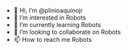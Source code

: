 - 👋 Hi, I’m @plinioaquinojr
- 👀 I’m interested in Robots
- 🌱 I’m currently learning Robots
- 💞️ I’m looking to collaborate on Robots
- 📫 How to reach me Robots

<!---
plinioaquinojr/plinioaquinojr is a ✨ special ✨ repository because its `README.md` (this file) appears on your GitHub profile.
You can click the Preview link to take a look at your changes.
--->
